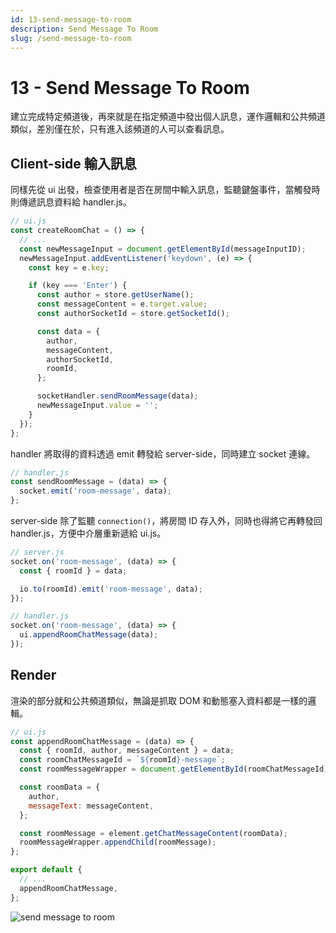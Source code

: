 ```yaml
---
id: 13-send-message-to-room
description: Send Message To Room
slug: /send-message-to-room
---
```


# 13 - Send Message To Room

建立完成特定頻道後，再來就是在指定頻道中發出個人訊息，運作邏輯和公共頻道類似，差別僅在於，只有進入該頻道的人可以查看訊息。

## Client-side 輸入訊息

同樣先從 ui 出發，檢查使用者是否在房間中輸入訊息，監聽鍵盤事件，當觸發時則傳遞訊息資料給 handler.js。

```js
// ui.js
const createRoomChat = () => {
  // ...
  const newMessageInput = document.getElementById(messageInputID);
  newMessageInput.addEventListener('keydown', (e) => {
    const key = e.key;

    if (key === 'Enter') {
      const author = store.getUserName();
      const messageContent = e.target.value;
      const authorSocketId = store.getSocketId();

      const data = {
        author,
        messageContent,
        authorSocketId,
        roomId,
      };

      socketHandler.sendRoomMessage(data);
      newMessageInput.value = '';
    }
  });
};
```

handler 將取得的資料透過 emit 轉發給 server-side，同時建立 socket 連線。

```js
// handler.js
const sendRoomMessage = (data) => {
  socket.emit('room-message', data);
};
```

server-side 除了監聽 `connection()`，將房間 ID 存入外，同時也得將它再轉發回 handler.js，方便中介層重新遞給 ui.js。

```js
// server.js
socket.on('room-message', (data) => {
  const { roomId } = data;

  io.to(roomId).emit('room-message', data);
});
```

```js
// handler.js
socket.on('room-message', (data) => {
  ui.appendRoomChatMessage(data);
});
```

## Render

渲染的部分就和公共頻道類似，無論是抓取 DOM 和動態塞入資料都是一樣的邏輯。

```js
// ui.js
const appendRoomChatMessage = (data) => {
  const { roomId, author, messageContent } = data;
  const roomChatMessageId = `${roomId}-message`;
  const roomMessageWrapper = document.getElementById(roomChatMessageId);

  const roomData = {
    author,
    messageText: messageContent,
  };

  const roomMessage = element.getChatMessageContent(roomData);
  roomMessageWrapper.appendChild(roomMessage);
};

export default {
  // ...
  appendRoomChatMessage,
};
```

![send message to room](https://i.imgur.com/ixdVdFG.gif)
